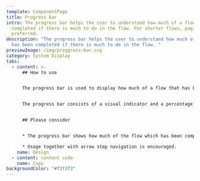 ```yaml
---
template: ComponentPage
title: Progress bar
intro: The progress bar helps the user to understand how much of a flow has been
  completed if there is much to do in the flow. For shorter flows, pagination is
  preferred.
description: "The progress bar helps the user to understand how much of a flow
  has been completed if there is much to do in the flow. "
previewImage: /img/proggress-bar.svg
category: System Display
tabs:
  - content: >-
      ## How to use


      The progress bar is used to display how much of a flow that has been completed. It's often used for longer flows such as web based educations. In web applications/check outs we usually use  [pagination](/components/web/navigations/pagination), which is our standard way of showing progress in a purchase flow.


      The progress bar consists of a visual indicator and a percentage which shows how large part of the flow which has been completed.


      ## Please consider


      * The progress bar shows how much of the flow which has been completed, meaning that you (hypothetically) can have completed 78% and be on page 2 of 7. In contrast, the pagination only tells you on which page you are without taking into account how much of the flow you have completed.

      * Usage together with arrow step navigation is encouraged.
    name: Design
  - content: content code
    name: Copy
backgroundColor: "#f3f3f3"
---
```

